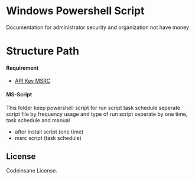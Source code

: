 # Windows Powershell Script
Documentation for administrator security and organization not have money

# Structure Path

#### Requirement
* [API Key MSRC](https://portal.msrc.microsoft.com/en-us/)

#### MS-Script
This folder keep powershell script for run script task schedule seperate script file by frequency usage and type of run script seperate by one time, task schedule and manual
* after install script (one time)
* msrc script (task schedule)

## License
Codeinsane License.